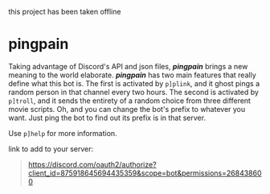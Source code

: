 this project has been taken offline

# pingpain

Taking advantage of Discord's API and json files, ***pingpain*** brings a new meaning to the world elaborate. ***pingpain*** has two main features that really define what this bot is. The first is activated by `p]plink`, and it ghost pings a random person in that channel every two hours. The second is activated by `p]troll`, and it sends the entirety of a random choice from three different movie scripts. Oh, and you can change the bot's prefix to whatever you want. Just ping the bot to find out its prefix is in that server.


Use `p]help` for more information.


link to add to your server:
>https://discord.com/oauth2/authorize?client_id=875918645694435359&scope=bot&permissions=268438600

